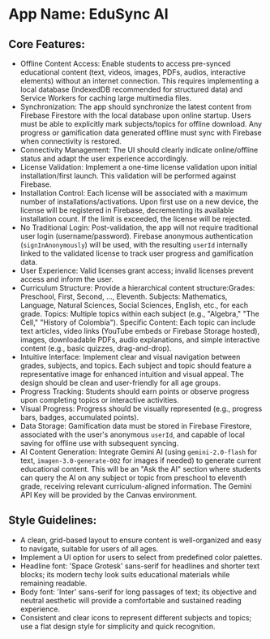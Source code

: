 # **App Name**: EduSync AI

## Core Features:

- Offline Content Access: Enable students to access pre-synced educational content (text, videos, images, PDFs, audios, interactive elements) without an internet connection. This requires implementing a local database (IndexedDB recommended for structured data) and Service Workers for caching large multimedia files.
- Synchronization: The app should synchronize the latest content from Firebase Firestore with the local database upon online startup. Users must be able to explicitly mark subjects/topics for offline download. Any progress or gamification data generated offline must sync with Firebase when connectivity is restored.
- Connectivity Management: The UI should clearly indicate online/offline status and adapt the user experience accordingly.
- License Validation: Implement a one-time license validation upon initial installation/first launch. This validation will be performed against Firebase.
- Installation Control: Each license will be associated with a maximum number of installations/activations. Upon first use on a new device, the license will be registered in Firebase, decrementing its available installation count. If the limit is exceeded, the license will be rejected.
- No Traditional Login: Post-validation, the app will not require traditional user login (username/password). Firebase anonymous authentication (`signInAnonymously`) will be used, with the resulting `userId` internally linked to the validated license to track user progress and gamification data.
- User Experience: Valid licenses grant access; invalid licenses prevent access and inform the user.
- Curriculum Structure: Provide a hierarchical content structure:Grades: Preschool, First, Second, ..., Eleventh. Subjects: Mathematics, Language, Natural Sciences, Social Sciences, English, etc., for each grade. Topics: Multiple topics within each subject (e.g., "Algebra," "The Cell," "History of Colombia"). Specific Content: Each topic can include text articles, video links (YouTube embeds or Firebase Storage hosted), images, downloadable PDFs, audio explanations, and simple interactive content (e.g., basic quizzes, drag-and-drop).
- Intuitive Interface: Implement clear and visual navigation between grades, subjects, and topics. Each subject and topic should feature a representative image for enhanced intuition and visual appeal. The design should be clean and user-friendly for all age groups.
- Progress Tracking: Students should earn points or observe progress upon completing topics or interactive activities.
- Visual Progress: Progress should be visually represented (e.g., progress bars, badges, accumulated points).
- Data Storage: Gamification data must be stored in Firebase Firestore, associated with the user's anonymous `userId`, and capable of local saving for offline use with subsequent syncing.
- AI Content Generation: Integrate Gemini AI (using `gemini-2.0-flash` for text, `imagen-3.0-generate-002` for images if needed) to generate current educational content. This will be an "Ask the AI" section where students can query the AI on any subject or topic from preschool to eleventh grade, receiving relevant curriculum-aligned information. The Gemini API Key will be provided by the Canvas environment.

## Style Guidelines:

- A clean, grid-based layout to ensure content is well-organized and easy to navigate, suitable for users of all ages.
- Implement a UI option for users to select from predefined color palettes.
- Headline font: 'Space Grotesk' sans-serif for headlines and shorter text blocks; its modern techy look suits educational materials while remaining readable.
- Body font: 'Inter' sans-serif for long passages of text; its objective and neutral aesthetic will provide a comfortable and sustained reading experience.
- Consistent and clear icons to represent different subjects and topics; use a flat design style for simplicity and quick recognition.